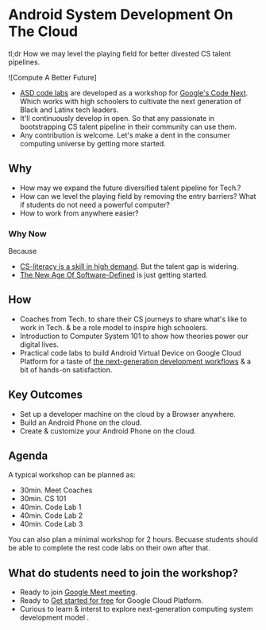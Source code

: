 # Android System Development On The Cloud
tl;dr How we may level the playing field for better divested CS talent pipelines.

![Compute A Better Future]

- [ASD code labs](codelabs.md) are developed as a workshop for
[Google's Code Next](https://codenext.withgoogle.com/). Which works with
high schoolers to cultivate the next generation of Black and Latinx tech leaders.
- It'll continuously develop in open. So that any passionate in bootstrapping CS talent
pipeline in their community can use them.
- Any contribution is welcome. Let's make a dent in the consumer computing universe by getting more started.

## Why
- How may we expand the future diversified talent pipeline for Tech.?
- How can we level the playing field by removing the entry barriers? What if students do not need a powerful computer?
- How to work from anywhere easier?

### Why Now
Because
- [CS-literacy is a skill in high demand](https://samlin001.medium.com/stay-open-push-forward-a64ef27c91f0).
But the talent gap is widering.
- [The New Age Of Software-Defined](https://samlin001.medium.com/the-new-age-of-software-defined-2ae97c6d3281)
is just getting started.

## How
- Coaches from Tech. to share their CS journeys to share what's like to work in
Tech. & be a role model to inspire high schoolers.
- Introduction to Computer System 101 to show how theories power our digital lives.
- Practical code labs to build Android Virtual Device on Google Cloud Platform
for a taste of [the next-generation development workflows](https://medium.com/geekculture/wwdc21-minority-report-ac4b531a0035)
& a bit of hands-on satisfaction.

## Key Outcomes
- Set up a developer machine on the cloud by a Browser anywhere.
- Build an Android Phone on the cloud.
- Create & customize your Android Phone on the cloud.

## Agenda
A typical workshop can be planned as:
- 30min. Meet Coaches
- 30min. CS 101
- 40min. Code Lab 1
- 40min. Code Lab 2
- 40min. Code Lab 3

You can also plan a minimal workshop for 2 hours. Becuase students should be
able to complete the rest code labs on their own after that.

## What do students need to join the workshop?
- Ready to join [Google Meet meeting](https://apps.google.com/meet/).
- Ready to [Get started for free](https://cloud.google.com/pricing) for Google
Cloud Platform.
- Curious to learn & interst to explore next-generation computing system
development model .
